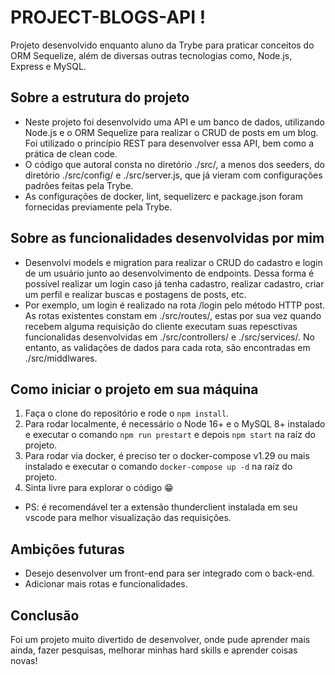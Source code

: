 #  PROJECT-BLOGS-API !
<!-- Olá, Tryber!
Esse é apenas um arquivo inicial para o README do seu projeto.
É essencial que você preencha esse documento por conta própria, ok?
Não deixe de usar nossas dicas de escrita de README de projetos, e deixe sua criatividade brilhar!
:warning: IMPORTANTE: você precisa deixar nítido:
- quais arquivos/pastas foram desenvolvidos por você; 
- quais arquivos/pastas foram desenvolvidos por outra pessoa estudante;
- quais arquivos/pastas foram desenvolvidos pela Trybe.
-->

Projeto desenvolvido enquanto aluno da Trybe para praticar conceitos do ORM Sequelize, além de diversas outras tecnologias como, Node.js, Express e MySQL.

## Sobre a estrutura do projeto

- Neste projeto foi desenvolvido uma API e um banco de dados, utilizando Node.js e o ORM Sequelize para realizar o CRUD de posts em um blog. Foi utilizado o princípio REST para desenvolver essa API, bem como a prática de clean code.
- O código que autoral consta no diretório ./src/, a menos dos seeders, do diretório ./src/config/ e ./src/server.js, que já vieram com configurações padrôes feitas pela Trybe.
- As configurações de docker, lint, sequelizerc e package.json foram fornecidas previamente pela Trybe.

## Sobre as funcionalidades desenvolvidas por mim
- Desenvolvi models e migration para realizar o CRUD do cadastro e login de um usuário junto ao desenvolvimento de endpoints. Dessa forma é possível realizar um login caso já tenha cadastro, realizar cadastro, criar um perfil e realizar buscas e postagens de posts, etc.
- Por exemplo, um login é realizado na rota /login pelo método HTTP post. As rotas existentes constam em ./src/routes/, estas por sua vez quando recebem alguma requisição do cliente executam suas repesctivas funcionalidas desenvolvidas em ./src/controllers/ e ./src/services/. No entanto, as validações de dados para cada rota, são encontradas em ./src/middlwares.

## Como iniciar o projeto em sua máquina

1. Faça o clone do repositório e rode o `npm install`.
2. Para rodar localmente, é necessário o Node 16+ e o MySQL 8+ instalado e executar o comando `npm run prestart` e depois `npm start` na raíz do projeto. 
3. Para rodar via docker, é preciso ter o docker-compose v1.29 ou mais instalado e executar o comando `docker-compose up -d` na raíz do projeto.
4. Sinta livre para explorar o código :grin:
- PS: é recomendável ter a extensão thunderclient instalada em seu vscode para melhor visualização das requisições.

## Ambições futuras

- Desejo desenvolver um front-end para ser integrado com o back-end.
- Adicionar mais rotas e funcionalidades.

## Conclusão

Foi um projeto muito divertido de desenvolver, onde pude aprender mais ainda, fazer pesquisas, melhorar minhas hard skills e aprender coisas novas!

